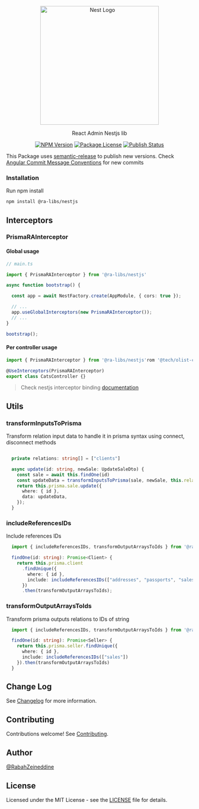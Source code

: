 <p align="center">
  <a href="http://nestjs.com/" target="blank"><img src="https://nestjs.com/img/logo_text.svg" width="320" alt="Nest Logo" /></a>
</p>

[circleci-image]: https://img.shields.io/circleci/build/github/nestjs/nest/master?token=abc123def456
[circleci-url]: https://circleci.com/gh/nestjs/nest

  <p align="center">React Admin Nestjs lib</p>
    <p align="center">
    <a href="https://www.npmjs.com/org/ra-libs" target="_blank"><img src="https://img.shields.io/npm/v/@ra-libs/nestjs.svg" alt="NPM Version" /></a>
    <a href="https://www.npmjs.com/org/ra-libs" target="_blank"><img src="https://img.shields.io/npm/l/@ra-libs/nestjs.svg" alt="Package License" /></a>
    <a href="https://github.com/ra-libs/nestjs/actions/workflows/semantic-release.yml/badge.svg" target="_blank"><img src="https://github.com/ra-libs/nestjs/actions/workflows/semantic-release.yml/badge.svg" alt="Publish Status" /></a>
  </p>


This Package uses [semantic-release](https://github.com/semantic-release/semantic-release) to publish new versions. Check [Angular Commit Message Conventions](https://github.com/angular/angular/blob/master/CONTRIBUTING.md#-commit-message-format) for new commits

### Installation

Run npm install

```bash
npm install @ra-libs/nestjs
```

## Interceptors

### PrismaRAInterceptor

#### Global usage

```ts
// main.ts

import { PrismaRAInterceptor } from '@ra-libs/nestjs'

async function bootstrap() {

  const app = await NestFactory.create(AppModule, { cors: true });

  // ...
  app.useGlobalInterceptors(new PrismaRAInterceptor());
  // ...
}

bootstrap();

```

#### Per controller usage

```ts
import { PrismaRAInterceptor } from '@ra-libs/nestjs'rom '@tech/olist-commons';

@UseInterceptors(PrismaRAInterceptor)
export class CatsController {}
```

> Check nestjs interceptor binding [documentation](https://docs.nestjs.com/interceptors#binding-interceptors)


## Utils

### transformInputsToPrisma

Transform relation input data to handle it in prisma syntax using connect, disconnect methods

```ts

  private relations: string[] = ["clients"]

  async update(id: string, newSale: UpdateSaleDto) {
    const sale = await this.findOne(id)
    const updateData = transformInputsToPrisma(sale, newSale, this.relations) as any
    return this.prisma.sale.update({
      where: { id },
      data: updateData,
    });
  }
```

### includeReferencesIDs

Include references IDs

```ts
  import { includeReferencesIDs, transformOutputArraysToIds } from '@ra-libs/nestjs'

  findOne(id: string): Promise<Client> {
    return this.prisma.client
      .findUnique({
        where: { id },
        include: includeReferencesIDs(["addresses", "passports", "sales", "documents"])
      })
      .then(transformOutputArraysToIds);
```

### transformOutputArraysToIds

Transform prisma outputs relations to IDs of string

```ts
  import { includeReferencesIDs, transformOutputArraysToIds } from '@ra-libs/nestjs'

  findOne(id: string): Promise<Seller> {
    return this.prisma.seller.findUnique({
      where: { id },
      include: includeReferencesIDs(["sales"])
    }).then(transformOutputArraysToIds)
  }
```

## Change Log

See [Changelog](https://github.com/ra-libs/nestjs/blob/main/CHANGELOG.md) for more information.

## Contributing

Contributions welcome! See [Contributing](https://github.com/ra-libs/nestjs/blob/main/CONTRIBUTING.md).

## Author

[@RabahZeineddine](https://github.com/RabahZeineddine)

## License

Licensed under the MIT License - see the [LICENSE](LICENSE) file for details.
